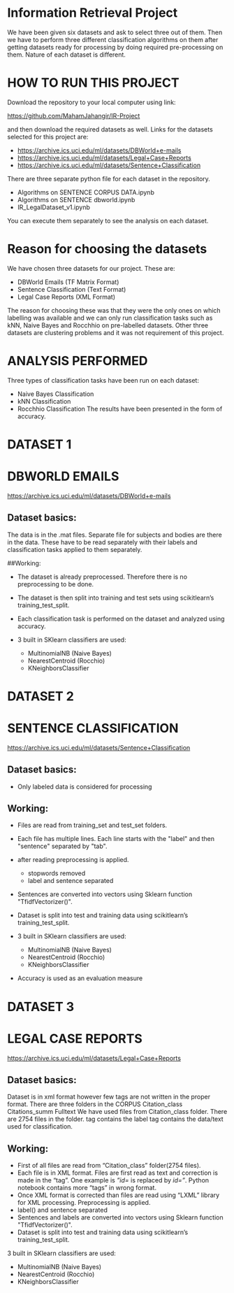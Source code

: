 # Information Retrieval Project

We have been given six datasets and ask to select three out of them. Then we have to perform three different classification algorithms on them after getting datasets ready for processing by doing required pre-processing on them. Nature of each dataset is different.

# HOW TO RUN THIS PROJECT

Download the repository to your local computer using link: 

https://github.com/MahamJahangir/IR-Project

and then download the required datasets as well. Links for the datasets selected for this project are:
-	https://archive.ics.uci.edu/ml/datasets/DBWorld+e-mails
-	https://archive.ics.uci.edu/ml/datasets/Legal+Case+Reports
-	https://archive.ics.uci.edu/ml/datasets/Sentence+Classification

There are three separate python file for each dataset in the repository.
- Algorithms on SENTENCE CORPUS DATA.ipynb
- Algorithms on SENTENCE dbworld.ipynb
- IR_LegalDataset_v1.ipynb

You can execute them separately to see the analysis on each dataset. 

# Reason for choosing the datasets
We have chosen three datasets for our project. These are:
- DBWorld Emails (TF Matrix Format)
- Sentence Classification (Text Format)
- Legal Case Reports (XML Format)

The reason for choosing these was that they were the only ones on which labelling was available and we can only run classification tasks such as kNN, Naive Bayes and Rocchhio on pre-labelled datasets. Other three datasets are clustering problems and it was not requirement of this project.

# ANALYSIS PERFORMED
Three types of classification tasks have been run on each dataset:
- Naive Bayes Classification
- kNN Classification
- Rocchhio Classification
The results have been presented in the form of accuracy.

# DATASET 1 
# DBWORLD EMAILS
https://archive.ics.uci.edu/ml/datasets/DBWorld+e-mails

## Dataset basics:
The data is in the .mat files. Separate file for subjects and bodies are there in the data. These have to be read separately with their labels and classification tasks applied to them separately.

##Working:
- The dataset is already preprocessed. Therefore there is no preprocessing to be done. 
- The dataset is then split into training and test sets using scikitlearn’s training_test_split.
- Each classification task is performed on the dataset and analyzed using accuracy.

- 3 built in SKlearn classifiers are used:
  - MultinomialNB (Naive Bayes)
  - NearestCentroid (Rocchio)
  - KNeighborsClassifier


# DATASET 2 
# SENTENCE CLASSIFICATION
https://archive.ics.uci.edu/ml/datasets/Sentence+Classification
## Dataset basics:
- Only labeled data is considered for processing

## Working:
- Files are read from training_set and test_set folders.
- Each file has multiple lines. Each line starts with the "label" and then "sentence" separated by "tab".
- after reading preprocessing is applied. 
  - stopwords removed
  - label and sentence separated
- Sentences are converted into vectors using Sklearn function "TfidfVectorizer()".
- Dataset is split into test and training data using scikitlearn’s training_test_split.

- 3 built in SKlearn classifiers are used:
  - MultinomialNB (Naive Bayes)
  - NearestCentroid (Rocchio)
  - KNeighborsClassifier

- Accuracy  is used as an evaluation measure  
  

# DATASET 3 
# LEGAL CASE REPORTS
https://archive.ics.uci.edu/ml/datasets/Legal+Case+Reports

## Dataset basics:
Dataset is in xml format however few tags are not written in the proper format.
There are three folders in the CORPUS
Citation_class
Citations_summ
Fulltext
We have used files from Citation_class folder. There are 2754 files in the folder.
<class> tag contains the label
<text> tag contains the data/text used for classification.

## Working:
- First of all files are read from “Citation_class” folder(2754 files).
- Each file is in XML format. Files are first read as text and correction is made in the “tag”. One example is _”id=_ is replaced by _id=”_. Python notebook contains more “tags” in wrong format.
- Once XML format is corrected than files are read using “LXML” library for XML processing.
Preprocessing is applied.
- label(<class>) and sentence<text> separated
- Sentences and labels are converted into vectors using Sklearn function "TfidfVectorizer()".
- Dataset is split into test and training data using scikitlearn’s training_test_split.

3 built in SKlearn classifiers are used:
- MultinomialNB (Naive Bayes)
- NearestCentroid (Rocchio)
- KNeighborsClassifier
